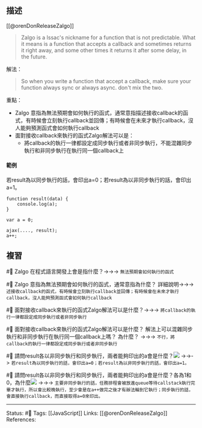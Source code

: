 ## 描述

[[@orenDonReleaseZalgo]]
> Zalgo is a Issac's nickname for a function that is not predictable. What it means is a function that accepts a callback and sometimes returns it right away, and some other times it returns it after some delay, in the future.

解法：
> So when you write a function that accept a callback, make sure your function always sync or always async. don't mix the two.



重點：
- Zalgo 意指為無法預期會如何執行的函式，通常意指描述接收callback的函式，有時候會立刻執行callback並回傳；有時候會在未來才執行callback，沒人能夠預測函式會如何執行callback
- 面對接收callback來執行的函式Zalgo解法可以是：
	- 將callback的執行一律都設定成同步執行或者非同步執行，不能混雜同步執行和非同步執行在執行同一個callback上


#### 範例

若result為以同步執行的話，會印出a=0；若result為以非同步執行的話，會印出a=1。

```
function result(data) {
	console.log(a);
}

var a = 0;

ajax(...., result);
a++;
```


## 複習

#🧠 Zalgo 在程式語言開發上會是指什麼？->->-> `無法預期會如何執行的函式`
<!--SR:!2023-05-12,66,250-->

#🧠 Zalgo 意指為無法預期會如何執行的函式，通常意指為什麼？ 詳細說明->->-> `述接收callback的函式，有時候會立刻執行callback並回傳；有時候會在未來才執行callback，沒人能夠預測函式會如何執行callback`
<!--SR:!2023-05-31,76,250-->

#🧠 面對接收callback來執行的函式Zalgo解法可以是什麼？->->-> `將callback的執行一律都設定成同步執行或者非同步執行`
<!--SR:!2023-05-25,63,250-->

#🧠 面對接收callback來執行的函式Zalgo解法可以是什麼？ 解法上可以混雜同步執行和非同步執行在執行同一個callback上嗎？ 為什麼？ ->->-> `不行，將callback的執行一律都設定成同步執行或者非同步執行`
<!--SR:!2023-10-02,140,250-->



#🧠 請問result各以非同步執行和同步執行，兩者能夠印出的a會是什麼？![](https://res.cloudinary.com/dqfxgtyoi/image/upload/v1674746837/blog/javascript/promise/Zalgo/zalgo-example_vame9u.png) ->->-> `若result為以同步執行的話，會印出a=0；若result為以非同步執行的話，會印出a=1。`
<!--SR:!2023-05-24,73,250-->


#🧠 請問result各以非同步執行和同步執行，兩者能夠印出的a會是什麼？各為1和0，為什麼![](https://res.cloudinary.com/dqfxgtyoi/image/upload/v1674746837/blog/javascript/promise/Zalgo/zalgo-example_vame9u.png) ->->-> `主要非同步執行的話，任務排程會被放進queue等待callstack執行完畢才執行，所以會比較晚執行，至少會是在a++做完之後才有辦法輪到它執行；同步執行的話，會直接執行callback，而直接取得a=0來印出。`
<!--SR:!2023-06-30,37,230-->


---
Status: #🌱 
Tags:
[[JavaScript]]
Links:
[[@orenDonReleaseZalgo]]
References: